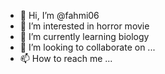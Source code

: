 - 👋 Hi, I’m @fahmi06
- 👀 I’m interested in horror movie
- 🌱 I’m currently learning biology
- 💞️ I’m looking to collaborate on ...
- 📫 How to reach me ...

<!---
fahmi06/fahmi06 is a ✨ special ✨ repository because its `README.md` (this file) appears on your GitHub profile.
You can click the Preview link to take a look at your changes.
--->
